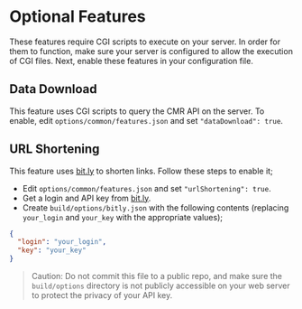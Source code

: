 # Optional Features

These features require CGI scripts to execute on your server. In order for them
to function, make sure your server is configured to allow the execution of
CGI files. Next, enable these features in your configuration file.

## Data Download

This feature uses CGI scripts to query the CMR API on the server. To enable,
edit `options/common/features.json` and set `"dataDownload": true`.

## URL Shortening

This feature uses
[bit.ly](http://bit.ly) to shorten links. Follow these steps to enable it;

* Edit `options/common/features.json` and set `"urlShortening": true`.
* Get a login and API key from [bit.ly](http://bit.ly).
* Create `build/options/bitly.json` with the following contents (replacing `your_login` and `your_key` with the appropriate values);

```json
{
  "login": "your_login",
  "key": "your_key"
}
```

> Caution: Do not commit this file to a public repo, and make sure the `build/options` directory is not publicly accessible on your web server to protect the privacy of your API key.
